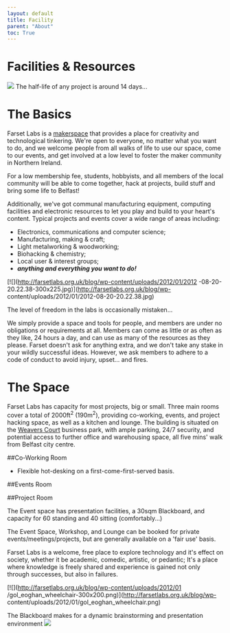 ```yaml
---
layout: default
title: Facility
parent: "About"
toc: True
---
```

# Facilities & Resources

[![](http://farsetlabs.org.uk/blog/wp-content/uploads/2012/01/IMG_1768_1-682x1024.jpg)](http://farsetlabs.org.uk/blog/wp-content/uploads/2012/01/IMG_1768_1.jpg)
The half-life of any project is around 14 days...

# The Basics

Farset Labs is a [makerspace](http://en.wikipedia.org/wiki/Hackerspace) that
provides a place for creativity and technological tinkering. We're open to
everyone, no matter what you want to do, and we welcome people from all walks
of life to use our space, come to our events, and get involved at a low level
to foster the maker community in Northern Ireland.

For a low membership fee, students, hobbyists, and all members of the local community will be able to come together, hack at projects, build stuff and bring some life to Belfast!

Additionally, we've got communal manufacturing equipment, computing facilities
and electronic resources to let you play and build to your heart's content. Typical projects and events cover a wide range of areas including:

  * Electronics, communications and computer science;
  * Manufacturing, making & craft;
  * Light metalworking & woodworking;
  * Biohacking & chemistry;
  * Local user & interest groups;
  * _**anything and everything you want to do!**_

[![](http://farsetlabs.org.uk/blog/wp-content/uploads/2012/01/2012
-08-20-20.22.38-300x225.jpg)](http://farsetlabs.org.uk/blog/wp-
content/uploads/2012/01/2012-08-20-20.22.38.jpg)

The level of
freedom in the labs is occasionally mistaken...

 We simply provide a space and tools for people, and members are under no obligations or requirements at all. Members can come as little or as often as they like, 24 hours a day, and can use as many of the resources as they please. Farset doesn't ask for anything extra, and we don't take any stake in your wildly successful ideas. However, we ask members to adhere to a code of conduct to avoid injury, upset... and fires.

# The Space

Farset Labs has capacity for most projects, big or small. Three main rooms cover a total of 2000ft<sup>2</sup> (190m<sup>2</sup>), providing co-working, events, and project hacking space, as well as a kitchen and lounge. The building is situated on the [Weavers Court](http://www.weaverscourt.com/) business park, with ample parking, 24/7 security, and potential access to further office and warehousing space, all five mins' walk from Belfast city centre.

##Co-Working Room
  * Flexible hot-desking on a first-come-first-served basis.

##Events Room

##Project Room

The Event space has
presentation facilities, a 30sqm Blackboard, and capacity for 60 standing and
40 sitting (comfortably...)

The Event Space, Workshop, and Lounge
can be booked for private events/meetings/projects, but are generally
available on a 'fair use' basis.

Farset Labs is a welcome, free place to explore technology and it's effect on society, whether it be academic, comedic, artistic, or pedantic; It's a place where knowledge is freely shared and experience is gained not only through successes, but also in failures.

[![](http://farsetlabs.org.uk/blog/wp-content/uploads/2012/01
/gol_eoghan_wheelchair-300x200.png)](http://farsetlabs.org.uk/blog/wp-
content/uploads/2012/01/gol_eoghan_wheelchair.png) 

The Blackboard makes for a
dynamic brainstorming and presentation environment
[![](http://farsetlabs.org.uk/blog/wp-content/uploads/2012/01/desks-300x199.png)](http://farsetlabs.org.uk/blog/wp-content/uploads/2013/04/IMG_20130401_202958-1-1024x768.jpg) 
